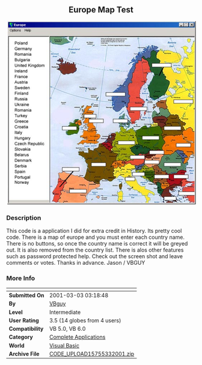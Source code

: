 ﻿<div align="center">

## Europe Map Test

<img src="PIC200133730568399.jpg">
</div>

### Description

This code is a application I did for extra credit in History. Its pretty cool code. There is a map of europe and you must enter each country name. There is no buttons, so once the country name is correct it will be greyed out. It is also removed from the country list. There is alos other features such as password protected help. Check out the screen shot and leave comments or votes. Thanks in advance. Jason / VBGUY
 
### More Info
 


<span>             |<span>
---                |---
**Submitted On**   |2001-03-03 03:18:48
**By**             |[VBguy](https://github.com/Planet-Source-Code/PSCIndex/blob/master/ByAuthor/vbguy.md)
**Level**          |Intermediate
**User Rating**    |3.5 (14 globes from 4 users)
**Compatibility**  |VB 5\.0, VB 6\.0
**Category**       |[Complete Applications](https://github.com/Planet-Source-Code/PSCIndex/blob/master/ByCategory/complete-applications__1-27.md)
**World**          |[Visual Basic](https://github.com/Planet-Source-Code/PSCIndex/blob/master/ByWorld/visual-basic.md)
**Archive File**   |[CODE\_UPLOAD15755332001\.zip](https://github.com/Planet-Source-Code/vbguy-europe-map-test__1-21487/archive/master.zip)








